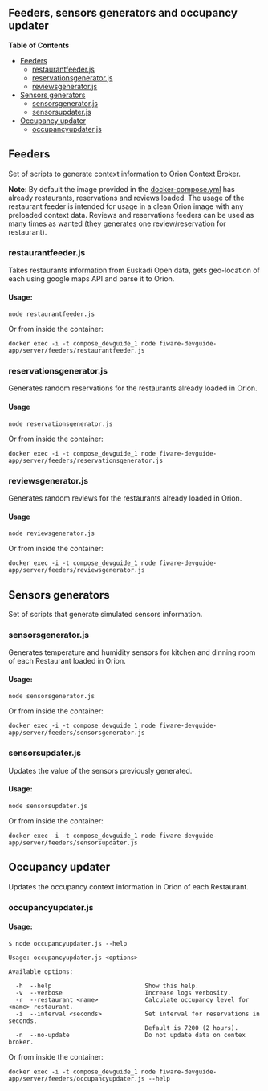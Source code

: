 ## Feeders, sensors generators and occupancy updater

**Table of Contents**

- [Feeders](#feeders)
	- [restaurantfeeder.js](#restaurantfeeder.js)
	- [reservationsgenerator.js](#reservationsgenerator.js)
	- [reviewsgenerator.js](#reviewsgenerator.js)
- [Sensors generators](#sensors-generators)
	- [sensorsgenerator.js](#sensorsgenerator.js)
	- [sensorsupdater.js](#sensorsupdater.js)
- [Occupancy updater](#occupancy-updater)
	- [occupancyupdater.js](#occupancyupdater.js)

## Feeders

Set of scripts to generate context information to Orion Context Broker.

**Note**: By default the image provided in the [docker-compose.yml](https://raw.githubusercontent.com/Bitergia/fiware-devguide-app/master/docker/compose/docker-compose.yml) has already restaurants, reservations and reviews loaded. The usage of the restaurant feeder is intended for usage in a clean Orion image with any preloaded context data. Reviews and reservations feeders can be used as many times as wanted (they generates one review/reservation for restaurant).

### restaurantfeeder.js

Takes restaurants information from Euskadi Open data, gets geo-location of each using google maps API and parse it to Orion.

#### Usage:

```
node restaurantfeeder.js
```

Or from inside the container:

```
docker exec -i -t compose_devguide_1 node fiware-devguide-app/server/feeders/restaurantfeeder.js
```

### reservationsgenerator.js

Generates random reservations for the restaurants already loaded in Orion. 

#### Usage

```
node reservationsgenerator.js
```

Or from inside the container:

```
docker exec -i -t compose_devguide_1 node fiware-devguide-app/server/feeders/reservationsgenerator.js
```

### reviewsgenerator.js

Generates random reviews for the restaurants already loaded in Orion. 

#### Usage

```
node reviewsgenerator.js
```

Or from inside the container:

```
docker exec -i -t compose_devguide_1 node fiware-devguide-app/server/feeders/reviewsgenerator.js
```

## Sensors generators

Set of scripts that generate simulated sensors information.

### sensorsgenerator.js

Generates temperature and humidity sensors for kitchen and dinning room of each Restaurant loaded in Orion.

#### Usage:

```
node sensorsgenerator.js
```

Or from inside the container:

```
docker exec -i -t compose_devguide_1 node fiware-devguide-app/server/feeders/sensorsgenerator.js
```

### sensorsupdater.js

Updates the value of the sensors previously generated.

#### Usage:

```
node sensorsupdater.js
```

Or from inside the container:

```
docker exec -i -t compose_devguide_1 node fiware-devguide-app/server/feeders/sensorsupdater.js
```

## Occupancy updater

Updates the occupancy context information in Orion of each Restaurant.

### occupancyupdater.js

#### Usage:

```
$ node occupancyupdater.js --help

Usage: occupancyupdater.js <options>

Available options:

  -h  --help                          Show this help.
  -v  --verbose                       Increase logs verbosity.
  -r  --restaurant <name>             Calculate occupancy level for <name> restaurant.
  -i  --interval <seconds>            Set interval for reservations in seconds.
                                      Default is 7200 (2 hours).
  -n  --no-update                     Do not update data on contex broker.
```

Or from inside the container:

```
docker exec -i -t compose_devguide_1 node fiware-devguide-app/server/feeders/occupancyupdater.js --help
```